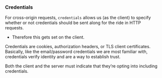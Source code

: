 
### Credentials
For cross-origin requests, `credentials` allows us (as the client) to specify whether or not credentials should be sent along for the ride in HTTP requests.
- Therefore this gets set on the client.

Credentials are cookies, authorization headers, or TLS client certificates. Basically, like the email/password credentials we are most familiar with, credentials verify identity and are a way to establish trust.

Both the client and the server must indicate that they’re opting into including credentials.